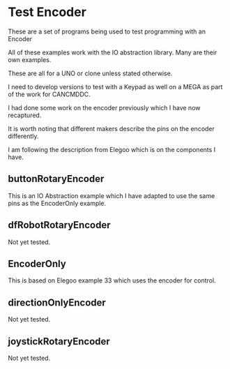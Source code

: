 # Test Encoder

These are a set of programs being used to test programming with an Encoder

All of these examples work with the IO abstraction library. Many are their own examples.

These are all for a UNO or clone unless stated otherwise.

I need to develop versions to test with a Keypad as well on a MEGA as part of the work for CANCMDDC.

I had done some work on the encoder previously which I have now recaptured.

It is worth noting that different makers describe the pins on the encoder differently.

I am following the description from Elegoo which is on the components I have.

## buttonRotaryEncoder

This is an IO Abstraction example which I have adapted to use the same pins as the EncoderOnly example.

## dfRobotRotaryEncoder

Not yet tested.

## EncoderOnly

This is based on Elegoo example 33 which uses the encoder for control.

## directionOnlyEncoder

Not yet tested.

## joystickRotaryEncoder
 
Not yet tested.
